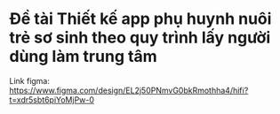 # Đề tài Thiết kế app phụ huynh nuôi trẻ sơ sinh theo quy trình lấy người dùng làm trung tâm
Link figma: https://www.figma.com/design/EL2j50PNmvG0bkRmothha4/hifi?t=xdr5sbt6piYoMjPw-0
